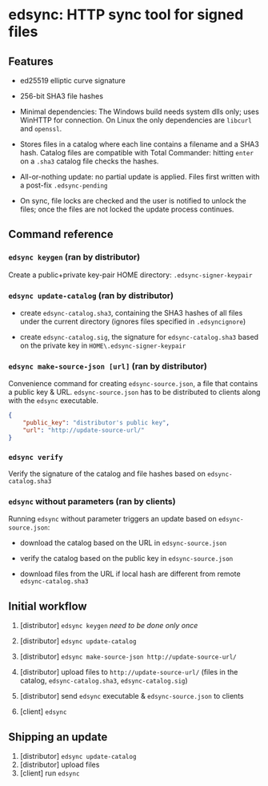# edsync: HTTP sync tool for signed files

## Features

* ed25519 elliptic curve signature

* 256-bit SHA3 file hashes

* Minimal dependencies: The Windows build needs system dlls only; uses WinHTTP for connection. On Linux the only dependencies are `libcurl` and `openssl`.

* Stores files in a catalog where each line contains a filename and a SHA3 hash. Catalog files are compatible with Total Commander: hitting `enter` on a `.sha3` catalog file checks the hashes.

* All-or-nothing update: no partial update is applied. Files first written with a post-fix `.edsync-pending`

* On sync, file locks are checked and the user is notified to unlock the files; once the files are not locked the update process continues.

## Command reference

### `edsync keygen` (ran by distributor)

Create a public+private key-pair HOME directory: `.edsync-signer-keypair`

### `edsync update-catalog` (ran by distributor)

* create `edsync-catalog.sha3`, containing the SHA3 hashes of all files under the current directory (ignores files specified in `.edsyncignore`)

* create `edsync-catalog.sig`, the signature for `edsync-catalog.sha3` based on the private key in `HOME\.edsync-signer-keypair`

### `edsync make-source-json [url]` (ran by distributor)

Convenience command for creating `edsync-source.json`, a file that contains a public key & URL. `edsync-source.json` has to be distributed to clients along with the `edsync` executable.

```json
{
    "public_key": "distributor's public key",
    "url": "http://update-source-url/"
}
```

### `edsync verify`

Verify the signature of the catalog and file hashes based on `edsync-catalog.sha3`

### `edsync` without parameters (ran by clients)

Running `edsync` without parameter triggers an update based on `edsync-source.json`:

- download the catalog based on the URL in `edsync-source.json`

- verify the catalog based on the public key in `edsync-source.json`

- download files from the URL if local hash are different from remote `edsync-catalog.sha3`

## Initial workflow

1. [distributor] `edsync keygen` *need to be done only once*

2. [distributor] `edsync update-catalog`

3. [distributor] `edsync make-source-json http://update-source-url/`

4. [distributor] upload files to `http://update-source-url/` (files in the catalog, `edsync-catalog.sha3`, `edsync-catalog.sig`)

5. [distributor] send `edsync` executable & `edsync-source.json` to clients

6. [client] `edsync`

## Shipping an update

1. [distributor] `edsync update-catalog`
2. [distributor] upload files
3. [client] run `edsync`
